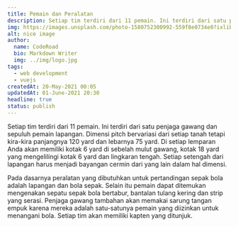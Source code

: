 ```yaml
---
title: Pemain dan Peralatan
description: Setiap tim terdiri dari 11 pemain. Ini terdiri dari satu penjaga gawang dan sepuluh pemain lapangan.
img: https://images.unsplash.com/photo-1580752300992-559f8e0734e0?ixlib=rb-1.2.1&ixid=eyJhcHBfaWQiOjEyMDd9&auto=format&fit=crop&w=634&q=80
alt: nice image
author:
  name: CodeRoad
  bio: Markdown Writer
  img: ../img/logo.jpg
tags:
  - web development
  - vuejs
createdAt: 20-May-2021 00:05
updatedAt: 01-June-2021 20:30
headline: true
status: publish
---
```


Setiap tim terdiri dari 11 pemain. Ini terdiri dari satu penjaga gawang dan sepuluh pemain lapangan. Dimensi pitch bervariasi dari setiap tanah tetapi kira-kira panjangnya 120 yard dan lebarnya 75 yard. Di setiap lemparan Anda akan memiliki kotak 6 yard di sebelah mulut gawang, kotak 18 yard yang mengelilingi kotak 6 yard dan lingkaran tengah. Setiap setengah dari lapangan harus menjadi bayangan cermin dari yang lain dalam hal dimensi.

Pada dasarnya peralatan yang dibutuhkan untuk pertandingan sepak bola adalah lapangan dan bola sepak. Selain itu pemain dapat ditemukan mengenakan sepatu sepak bola bertabur, bantalan tulang kering dan strip yang serasi. Penjaga gawang tambahan akan memakai sarung tangan empuk karena mereka adalah satu-satunya pemain yang diizinkan untuk menangani bola. Setiap tim akan memiliki kapten yang ditunjuk.
